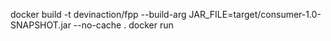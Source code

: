 docker build -t devinaction/fpp --build-arg JAR_FILE=target/consumer-1.0-SNAPSHOT.jar --no-cache .
docker run 